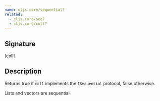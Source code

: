 ```yaml
---
name: cljs.core/sequential?
related:
  - cljs.core/seq?
  - cljs.core/coll?
---
```


## Signature
[coll]


## Description

Returns true if `coll` implements the `ISequential` protocol, false otherwise.

Lists and vectors are sequential.
